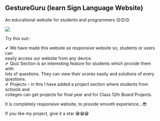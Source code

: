 ## GestureGuru (learn Sign Language Website)
An educational website for students and programmers 😊😊😊  

![](pcView.png)

Try this out::  
<!-- https://roshan9419.github.io/LearnEd_E-learning_Website/ -->

  
  
✔ We have made this website as responsive website so, students or users can  
   easily access our website from  any device.  
✔ Quiz Section is an interesting feature for students which provide them with  
   lots of questions. They can view their scores easily and solutions of every questions.  
✔ Projects – in this I have added a project section where students from schools and  
   colleges can get projects for final year and for Class 12th Board Projects.  
   
It is completely responsive website, to provide smooth experience...😎  

If you like my project, give it a star  😁😁😁
